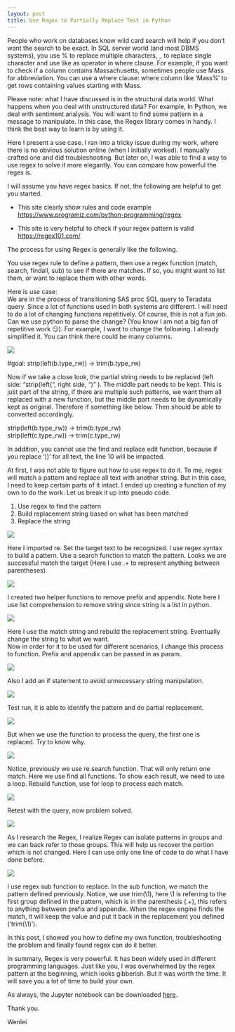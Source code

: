```yaml
---
layout: post
title: Use Regex to Partially Replace Text in Python
---
```


People who work on databases know wild card search will help if you don’t want the search to be exact. In SQL server world (and most DBMS systems), you use % to replace multiple characters, _ to replace single character and use like as operator in where clause.  For example, if you want to check if a column contains Massachusetts, sometimes people use Mass for abbreviation.  You can use a where clause:  where column like ‘Mass%’ to get rows containing values starting with Mass.  

Please note: what I have discussed is in the structural data world. What happens when you deal with unstructured data? For example, In Python, we deal with sentiment analysis.  You will want to find some pattern in a message to manipulate. In this case, the Regex library comes in handy.  I think the best way to learn is by using it.  

Here I present a use case. I ran into a tricky issue during my work, where there is no obvious solution online (when I initially worked). I manually crafted one and did troubleshooting. But later on, I was able to find a way to use  regex to solve it more elegantly.  You can compare how powerful the regex is.   

I will assume you have regex basics.  If not, the following are helpful to get you started.  

* This site clearly show rules and code example  
<https://www.programiz.com/python-programming/regex>  

* This site is very helpful to check if your regex pattern is valid  
<https://regex101.com/>  

The process for using Regex is generally like the following.  

You use regex rule to define a pattern, then use a regex function (match, search, findall, sub) to see if there are matches. If so, you might want to list them, or want to replace them with other words.  

Here is use case:  
We are in the process of transitioning SAS proc SQL query to Teradata query. Since a lot of functions used in both systems are different.  I will need to do a lot of changing functions repetitively.  Of course, this is not a fun job.  Can we use python to parse the change?  (You know I am not a big fan of repetitive work :smirk:). For example, I want to change the following.  I already simplified it. You can think there could be many columns.   

<img src="/images/blog47/1sample_query.PNG">  

#goal: strip(left(b.type_rw)) -> trim(b.type_rw)  

Now if we take a close look, the partial string needs to be replaced (left side: “strip(left(“, right side, “)” ). The middle part needs to be kept.  This is just part of the string, if there are multiple such patterns, we want them all replaced with a new function, but the middle part needs to be dynamically kept as original. Therefore if something like below. Then should be able to converted accordingly. 

strip(left(b.type_rw)) -> trim(b.type_rw)  
strip(left(c.type_rw)) -> trim(c.type_rw)  

In addition, you cannot use the find and replace edit function, because if you replace ‘))’ for all text, the line 10 will be impacted.  

At first, I was not able to figure out how to use regex to do it.  To me, regex will match a pattern and replace all text with another string.   But in this case, I need to keep certain parts of it intact.  I ended up creating a function of my own to do the work.  Let us break it up into pseudo code.  

1. Use regex to find the pattern  
2. Build replacement string  based on what has been matched  
3. Replace the string  

<img src="/images/blog47/2createpattern.PNG">  

Here I imported re.  Set the target text to be recognized.   I use regex syntax to build a pattern.  Use a search function to match the pattern.  Looks we are successful match the target (Here I use .+ to represent anything between parentheses).  

<img src="/images/blog47/3createhelpfunction.PNG">  

I created two helper functions to remove prefix and appendix. Note here I use list comprehension to remove string since string is a list in python.  

<img src="/images/blog47/4rebuildreplacementstr.PNG">  

Here I use the match string and rebuild the replacement string. Eventually change the string to what we want.  
Now in order for it to be used for different scenarios, I change this process to function.  Prefix and appendix can be passed in as param.  

<img src="/images/blog47/5createfunction.PNG">   

Also I add an if statement to avoid unnecessary string manipulation.  

<img src="/images/blog47/6testrun.PNG">  

Test run, it is  able to identify the pattern and do partial replacement.  

<img src="/images/blog47/7checkonquery.PNG">  

But when we use the function to process the query, the first one is replaced.  Try to know why.  

<img src="/images/blog47/8troubleshooting.PNG"> 

Notice, previously we use re.search function. That will only return one match.  Here we use find all functions. To show each result, we need to use a loop.
Rebuild function, use for loop to process each match.  

<img src="/images/blog47/9createnewfunction.PNG"> 

Retest with the query, now problem solved.  

<img src="/images/blog47/10usenewfunction.PNG">  

As I research the Regex, I realize Regex can isolate patterns in groups and we can back refer to those groups. This will help us recover the portion which is not changed.  Here I can use only one line of code to do what I have done  before. 

<img src="/images/blog47/11usesub.PNG">  

I use regex sub function to replace.  In the sub function, we match the pattern defined previously. Notice, we use trim(\1),   here \1 is referring to the first group defined in the pattern, which is in the parenthesis (.+), this refers to anything between prefix and appendix.   When the regex engine finds the match, it will keep the value and put it back in the replacement you defined (‘trim(\1)’).  

In this post, I showed you how to define my own function, troubleshooting the problem and finally found regex can do it better.  

In summary, Regex is very powerful. It has been widely used in different programming languages. Just like you, I was overwhelmed by the regex pattern at the beginning, which looks gibberish.  But it was worth the time. It will save you a lot of time to build your own.  

As always, the Jupyter notebook can be downloaded <a href="/Files/regex_test.ipynb">here</a>.  

Thank you.  
 
Wenlei  











